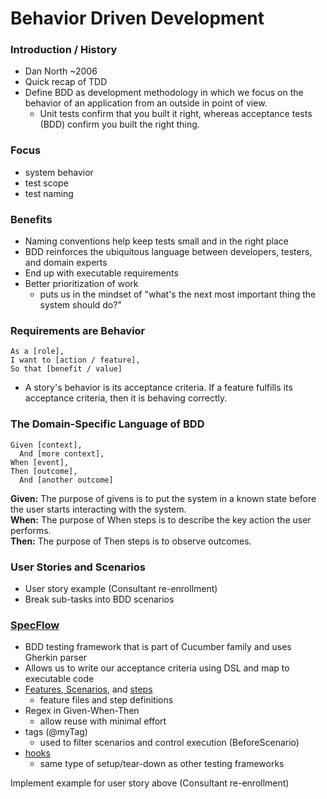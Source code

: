 # Behavior Driven Development

### __Introduction / History__
- Dan North ~2006
- Quick recap of TDD
- Define BDD as development methodology in which we focus on the behavior of an application from an outside in point of view.
  - Unit tests confirm that you built it right, whereas acceptance tests (BDD) confirm you built the right thing.

### __Focus__
- system behavior
- test scope
- test naming

### __Benefits__
- Naming conventions help keep tests small and in the right place
- BDD reinforces the ubiquitous language between developers, testers, and domain experts
- End up with executable requirements
- Better prioritization of work
  - puts us in the mindset of "what's the next most important thing the system should do?"

### __Requirements are Behavior__
```
As a [role],
I want to [action / feature],
So that [benefit / value]
```
- A story's behavior is its acceptance criteria. If a feature fulfills its acceptance criteria, then it is behaving correctly.

### __The Domain-Specific Language of BDD__
```
Given [context],
  And [more context],
When [event],
Then [outcome],
  And [another outcome]
```
__Given:__ The purpose of givens is to put the system in a known state before the user starts interacting with the system.<br/>
__When:__ The purpose of When steps is to describe the key action the user performs.<br/>
__Then:__ The purpose of Then steps is to observe outcomes.

### __User Stories and Scenarios__
- User story example (Consultant re-enrollment)
- Break sub-tasks into BDD scenarios


### [__SpecFlow__](http://specflow.org/getting-started/)
- BDD testing framework that is part of Cucumber family and uses Gherkin parser
- Allows us to write our acceptance criteria using DSL and map to executable code
- [Features, Scenarios](https://github.com/cucumber/cucumber/wiki/Feature-Introduction), and [steps](https://github.com/cucumber/cucumber/wiki/Given-When-Then)
  - feature files and step definitions
- Regex in Given-When-Then
  - allow reuse with minimal effort
- tags (@myTag)
  - used to filter scenarios and control execution (BeforeScenario)
- [hooks](http://specflow.org/documentation/Hooks/)
  - same type of setup/tear-down as other testing frameworks

Implement example for user story above (Consultant re-enrollment)
